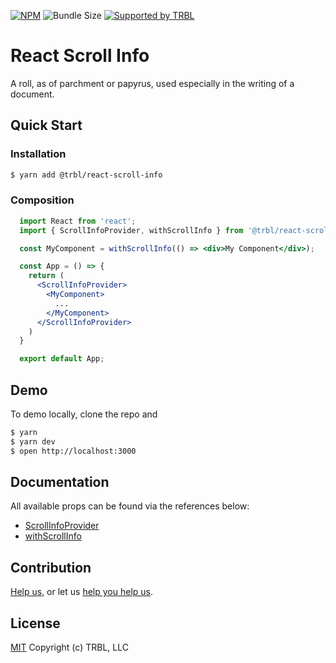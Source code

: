 [![NPM](https://img.shields.io/npm/v/@trbl/react-scroll-info)](https://www.npmjs.com/@trbl/react-scroll-info)
![Bundle Size](https://img.shields.io/bundlephobia/minzip/@trbl/react-scroll-info?label=zipped)
[![Supported by TRBL](https://img.shields.io/badge/supported_by-TRBL-black)](https://github.com/trouble)

# React Scroll Info

A roll, as of parchment or papyrus, used especially in the writing of a document.

## Quick Start

### Installation

```bash
$ yarn add @trbl/react-scroll-info
```

### Composition

```jsx
  import React from 'react';
  import { ScrollInfoProvider, withScrollInfo } from '@trbl/react-scroll-info';

  const MyComponent = withScrollInfo(() => <div>My Component</div>);

  const App = () => {
    return (
      <ScrollInfoProvider>
        <MyComponent>
          ...
        </MyComponent>
      </ScrollInfoProvider>
    )
  }

  export default App;
```

## Demo

To demo locally, clone the repo and

```bash
$ yarn
$ yarn dev
$ open http://localhost:3000
```

## Documentation

All available props can be found via the references below:

  - [ScrollInfoProvider](./src/ScrollInfoProvider/README.md)
  - [withScrollInfo](./src/withScrollInfo/README.md)

## Contribution

[Help us,](https://github.com/trouble/.github/blob/master/CONTRIBUTING.md) or let us [help you help us](https://github.com/trouble/.github/blob/master/SUPPORT.md).

## License

[MIT](https://github.com/trouble/react-scroll-info/blob/master/LICENSE) Copyright (c) TRBL, LLC
